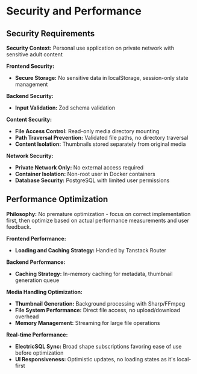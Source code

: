 # Security and Performance

## Security Requirements

**Security Context:** Personal use application on private network with sensitive adult content

**Frontend Security:**

- **Secure Storage:** No sensitive data in localStorage, session-only state management

**Backend Security:**

- **Input Validation:** Zod schema validation

**Content Security:**

- **File Access Control:** Read-only media directory mounting
- **Path Traversal Prevention:** Validated file paths, no directory traversal
- **Content Isolation:** Thumbnails stored separately from original media

**Network Security:**

- **Private Network Only:** No external access required
- **Container Isolation:** Non-root user in Docker containers
- **Database Security:** PostgreSQL with limited user permissions

## Performance Optimization

**Philosophy:** No premature optimization - focus on correct implementation first, then optimize based on actual performance measurements and user feedback.

**Frontend Performance:**

- **Loading and Caching Strategy:** Handled by Tanstack Router

**Backend Performance:**

- **Caching Strategy:** In-memory caching for metadata, thumbnail generation queue

**Media Handling Optimization:**

- **Thumbnail Generation:** Background processing with Sharp/FFmpeg
- **File System Performance:** Direct file access, no upload/download overhead
- **Memory Management:** Streaming for large file operations

**Real-time Performance:**

- **ElectricSQL Sync:** Broad shape subscriptions favoring ease of use before optimization
- **UI Responsiveness:** Optimistic updates, no loading states as it's local-first
